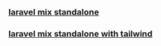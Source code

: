 ### [laravel mix standalone](https://github.com/NormanHuth/laravel-mix-standalone)  
### [laravel mix standalone with tailwind](https://github.com/NormanHuth/laravel-mix-standalone-w-tailwind)
